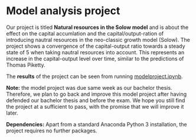 # Model analysis project

Our project is titled **Natural resources in the Solow model** and is about the effect on the capital accumlation and the capital/output-ration of introducing nautral resources in the neo-classic growth model (Solow). The project shows a convergence of the capital-output ratio towards a steady state of 5 when taking nautral resources into account. This represents an increase in the capital-output level over time, similar to the predictions of Thomas Piketty.

The **results** of the project can be seen from running [modelproject.ipynb](modelproject.ipynb).

**Note:** the model project was due same week as our bachelor thesis. Therefore, we plan to go back and improve this model project after having defended our bachelor thesis and before the exam. We hope you still find the project at a sufficient to pass, with the promise that we will improve it later.

**Dependencies:** Apart from a standard Anaconda Python 3 installation, the project requires no further packages.
